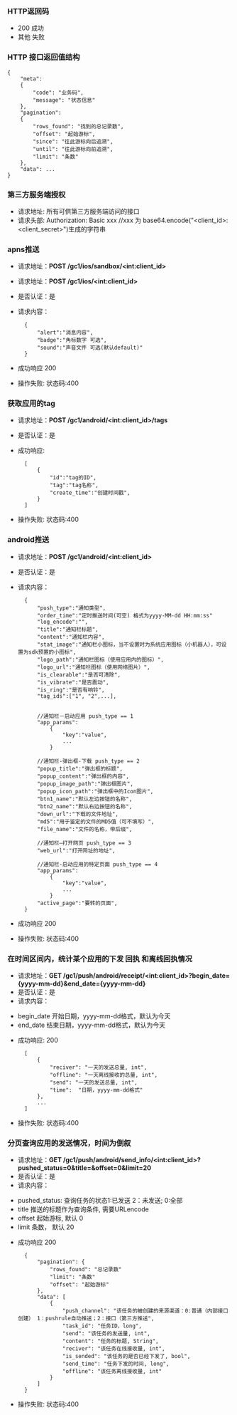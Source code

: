 ### HTTP返回码

- 200 成功
- 其他 失败

### HTTP 接口返回值结构

    {
        "meta": 
        {
            "code": "业务码",
            "message": "状态信息"
        },
        "pagination": 
        {
            "rows_found": "找到的总记录数",
            "offset": "起始游标",
            "since": "往此游标向后追溯",
            "until": "往此游标向前追溯",
            "limit": "条数"
        },
        "data": ...
    }
    
### 第三方服务端授权
- 请求地址: 所有可供第三方服务端访问的接口
- 请求头部: Authorization: Basic xxx  //xxx 为 base64.encode("<client_id>:<client_secret>")生成的字符串

### apns推送
- 请求地址：**POST /gc1/ios/sandbox/&lt;int:client_id&gt;**
- 请求地址：**POST /gc1/ios/&lt;int:client_id&gt;**
- 是否认证：是
- 请求内容：

        {
            "alert":"消息内容",
            "badge":"角标数字 可选",
            "sound":"声音文件 可选(默认default)"
        }
        
- 成功响应 200

- 操作失败:
状态码:400


### 获取应用的tag
- 请求地址：**POST /gc1/android/&lt;int:client_id&gt;/tags**
- 是否认证：是
- 成功响应:

        [
            {
                "id":"tag的ID",
                "tag":"tag名称",
                "create_time":"创建时间戳",
            }
        ]
        
- 操作失败:
状态码:400


### android推送
- 请求地址：**POST /gc1/android/&lt;int:client_id&gt;**
- 是否认证：是
- 请求内容：


        {
            "push_type":"通知类型",
            "order_time":"定时推送时间(可空) 格式为yyyy-MM-dd HH:mm:ss"
            "log_encode":"",
            "title":"通知栏标题",
            "content":"通知栏内容",
            "stat_image":"通知栏小图标，当不设置时为系统应用图标（小机器人），可设置为sdk预置的小图标",
            "logo_path":"通知栏图标（使用应用内的图标）",
            "logo_url":"通知栏图标（使用网络图片）",
            "is_clearable":"是否可清除",
            "is_vibrate":"是否震动",
            "is_ring":"是否有响铃",
            "tag_ids":["1", "2",...],


            //通知栏－启动应用 push_type == 1
            "app_params":
                {
                    "key":"value",
                    ...
                }

            //通知栏-弹出框-下载 push_type == 2
            "popup_title":"弹出框的标题",
            "popup_content":"弹出框的内容",
            "popup_image_path":"弹出框图片",
            "popup_icon_path":"弹出框中的Icon图片",
            "btn1_name":"默认左边按钮的名称",
            "btn2_name":"默认右边按钮的名称",
            "down_url":"下载的文件地址",
            "md5":"用于鉴定的文件的MD5值（可不填写）",
            "file_name":"文件的名称，带后缀",

            //通知栏—打开网页 push_type == 3
            "web_url":"打开网址的地址",
    
            //通知栏-启动应用的特定页面 push_type == 4
            "app_params":
                {
                    "key":"value",
                    ...
                }
            "active_page":"要转的页面",
        }

        
- 成功响应 200

- 操作失败:
状态码:400


### 在时间区间内，统计某个应用的下发 回执 和离线回执情况
- 请求地址：**GET /gc1/push/android/receipt/&lt;int:client_id&gt;?begin_date={yyyy-mm-dd}&end_date={yyyy-mm-dd}**
- 是否认证：是
- 请求内容：
    
* begin_date  开始日期，yyyy-mm-dd格式，默认为今天
* end_date 结束日期，yyyy-mm-dd格式，默认为今天

        
- 成功响应: 200

        [
            {
                "reciver": "一天的发送总量, int",
                "offline": "一天离线接收的总量, int",
                "send": "一天的发送总量, int",
                "time":  "日期，yyyy-mm-dd格式"
            },
            ...
        ]

    
- 操作失败:
状态码:400


### 分页查询应用的发送情况，时间为倒叙
- 请求地址：**GET /gc1/push/android/send_info/&lt;int:client_id&gt;?pushed_status=0&title=&offset=0&limit=20**
- 是否认证：是
- 请求内容：
* pushed_status: 查询任务的状态1:已发送 2：未发送; 0:全部
* title 推送的标题作为查询条件, 需要URLencode
* offset 起始游标, 默认 0
* limit 条数， 默认 20
        
- 成功响应 200

        {
            "pagination": {
                "rows_found": "总记录数"
                "limit": "条数"
                "offset": "起始游标"
            },
            "data": [
                {
                    "push_channel": "该任务的被创建的来源渠道：0:普通（内部接口创建） 1：pushrule自动推送；2：接口（第三方推送",
                    "task_id": "任务ID，long",
                    "send": "该任务的发送量, int",
                    "content": "任务的标题, String",
                    "reciver": "该任务在线接收量, int",
                    "is_sended": "该任务的是否已经下发了, bool",
                    "send_time": "任务下发的时间, long",
                    "offline": "该任务离线接收量, int"
                }
            ]
        }
        
- 操作失败:
状态码:400

